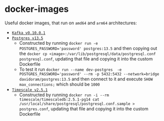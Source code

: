 # docker-images

Useful docker images, that run on `amd64` and `arm64` architectures:

- [`Kafka v0.10.0.1`](kafka/v0.10.0.1/Dockerfile)
- [`Postgres v13.5`](postgres/v13.5/Dockerfile)
  - Constructed by running `docker run -e POSTGRES_PASSWORD='password' postgres:13.5` and then copying out the `docker cp <image>:/var/lib/postgresql/data/postgresql.conf postgresql.conf`, updating that file and copying it into the custom Dockerfile
  - To test it run `docker run --name dev-postgres  -e POSTGRES_PASSWORD='password' --rm -p 5432:5432 --network=bridge davidoram/postgres:13.5` and then connect to it and execute `SHOW max_connections;` which should be `1000`
- [`Timescale v2.5.1`]()
  - Constructed by running `docker run -i --rm timescale/timescaledb:2.5.1-pg14 cat /usr/local/share/postgresql/postgresql.conf.sample > postgres.conf`, updating that file and copying it into the custom Dockerfile
